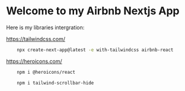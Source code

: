 # Welcome to my Airbnb Nextjs App

Here is my libraries intergration:

https://tailwindcss.com/

```bash
    npx create-next-app@latest -e with-tailwindcss airbnb-react
```

https://heroicons.com/

```bash
    npm i @heroicons/react
```

```bash
    npm i tailwind-scrollbar-hide
```
